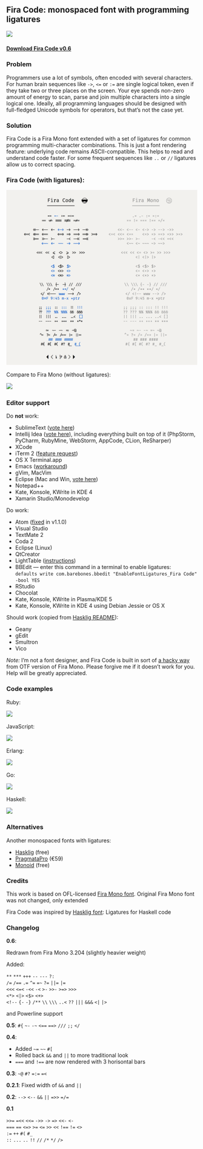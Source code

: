 ## Fira Code: monospaced font with programming ligatures

<img src="https://dl.dropboxusercontent.com/u/561580/imgs/fira_code_logo.svg">

#### [Download Fira Code v0.6](https://github.com/tonsky/FiraCode/releases/download/0.6/FiraCode-Regular.otf)

### Problem

Programmers use a lot of symbols, often encoded with several characters. For human brain sequences like `->`, `<=` or `:=` are single logical token, even if they take two or three places on the screen. Your eye spends non-zero amount of energy to scan, parse and join multiple characters into a single logical one. Ideally, all programming languages should be designed with full-fledged Unicode symbols for operators, but that’s not the case yet.

### Solution

Fira Code is a Fira Mono font extended with a set of ligatures for common programming multi-character combinations. This is just a font rendering feature: underlying code remains ASCII-compatible. This helps to read and understand code faster. For some frequent sequences like `..` or `//` ligatures allow us to correct spacing.

### Fira Code (with ligatures):

<img src="./showcases/all_ligatures.png" />

Compare to Fira Mono (without ligatures):

<img src="./showcases/no_ligatures.png" />

### Editor support

Do **not** work:

- SublimeText ([vote here](http://sublimetext.userecho.com/topic/433445-opentype-support-ligatures-curly-quotes-contextual-and-alternate-symbols/))
- Intellij Idea ([vote here](https://youtrack.jetbrains.com/issue/IDEA-127539)), including everything built on top of it (PhpStorm, PyCharm, RubyMine, WebStorm, AppCode, CLion, ReSharper)
- XCode
- iTerm 2 ([feature request](https://gitlab.com/gnachman/iterm2/issues/3568))
- OS X Terminal.app
- Emacs ([workaround](https://github.com/tonsky/FiraCode/wiki/Setting-up-Emacs))
- gVim, MacVim
- Eclipse (Mac and Win, [vote here](https://bugs.eclipse.org/bugs/show_bug.cgi?id=398656))
- Notepad++
- Kate, Konsole, KWrite in KDE 4
- Xamarin Studio/Monodevelop

Do work:

- Atom ([fixed](http://blog.atom.io/2015/10/29/atom-1-1-is-out.html) in v1.1.0)
- Visual Studio
- TextMate 2
- Coda 2
- Eclipse (Linux)
- QtCreator
- LightTable ([instructions](https://github.com/LightTable/LightTable/issues/1459#issuecomment-57366504))
- BBEdit — enter this command in a terminal to enable ligatures:  
  `defaults write com.barebones.bbedit "EnableFontLigatures_Fira Code" -bool YES`
- RStudio
- Chocolat
- Kate, Konsole, KWrite in Plasma/KDE 5
- Kate, Konsole, KWrite in KDE 4 using Debian Jessie or OS X


Should work (copied from [Hasklig README](https://github.com/i-tu/Hasklig)):

- Geany
- gEdit
- Smultron
- Vico

_Note:_ I’m not a font designer, and Fira Code is built in sort of [a hacky way](https://github.com/mozilla/Fira/issues/62) from OTF version of Fira Mono. Please forgive me if it doesn’t work for you. Help will be greatly appreciated.

### Code examples

Ruby:

<img src="./showcases/ruby.png" />

JavaScript:

<img src="./showcases/javascript.png" />


Erlang:

<img src="./showcases/erlang.png" />

Go:

<img src="./showcases/go.png" />

Haskell:

<img src="./showcases/haskell.png" />

### Alternatives

Another monospaced fonts with ligatures:

- [Hasklig](https://github.com/i-tu/Hasklig) (free)
- [PragmataPro](http://www.fsd.it/fonts/pragmatapro.htm) (€59)
- [Monoid](http://larsenwork.com/monoid/) (free)

### Credits

This work is based on OFL-licensed [Fira Mono font](https://github.com/mozilla/Fira). Original Fira Mono font was not changed, only extended

Fira Code was inspired by [Hasklig font](https://github.com/i-tu/Hasklig): Ligatures for Haskell code

### Changelog

**0.6**:

Redrawn from Fira Mono 3.204 (slightly heavier weight)

Added:

`**` `***` `+++` `--` `---` `?:`  
`/=` `/==` `.=` `^=` `=~` `?=` `||=` `|=`  
`<<<` `<=<` `-<<` `-<` `>-` `>>-` `>=>` `>>>`  
`<*>` `<|>` `<$>` `<+>`  
`<!--` `{-` `-}` `/**`  `\\` `\\\`
`..<` `??` `|||` `&&&` `<|` `|>`  
  
and Powerline support

**0.5**: `#{` `~-` `-~` `<==` `==>` `///` `;;` `</`

**0.4**:

- Added `~=` `~~` `#[`
- Rolled back `&&` and `||` to more traditional look
- `===` and `!==` are now rendered with 3 horisontal bars

**0.3**: `~@` `#?` `=:=` `=<`

**0.2.1**: Fixed width of `&&` and `||`

**0.2**: `-->` `<--` `&&` `||` `=>>` `=/=`

**0.1**

`>>=` `=<<` `<<=` `->>` `->` `=>` `<<-` `<-`  
`===` `==` `<=>` `>=` `<=` `>>` `<<` `!==` `!=` `<>`  
`:=` `++` `#(` `#_`  
`::` `...` `..` `!!` `//` `/*` `*/` `/>`  
